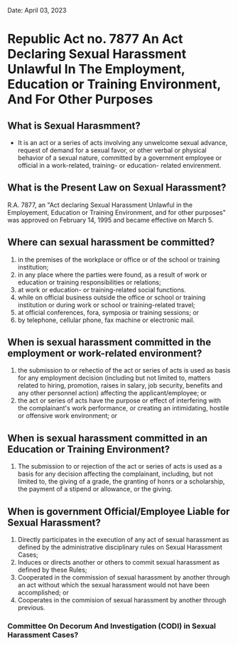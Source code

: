 Date: April 03, 2023
# Republic Act no. 7877 An Act Declaring Sexual Harassment Unlawful In The Employment, Education or Training Environment, And For Other Purposes

## What is Sexual Harasmment?
- It is an act or a series of acts involving any unwelcome sexual advance, request of demand for a sexual favor, or other verbal or physical behavior of a sexual nature, committed by a government employee or official in a work-related, training- or education- related envirenment.

## What is the Present Law on Sexual Harassment?
R.A. 7877, an "Act declaring Sexual Harassment Unlawful in the Employement, Education or Training Environment, and for other purposes" was approved on February 14, 1995 and became effective on March 5.

## Where can sexual harassment be committed?
1. in the premises of the workplace or office or of the school or training institution;
2. in any place where the parties were found, as a result of work or education or training responsibilities or relations;
3. at work or education- or training-related social functions.
4. while on official business outside the office or school or training institution or during work or school or training-related travel;
5. at official conferences, fora, symposia or training sessions; or
6. by telephone, cellular phone, fax machine or electronic mail.

## When is sexual harassment committed in the employment or work-related environment?
1. the submission to or rehectio of the act or series of acts is used as basis for any employment decision (including but not limited to, matters related to hiring, promotion, raises in salary, job security, benefits and any other personnel action) affecting the applicant/employee; or 
2. the act or series of acts have the purpose or effect of interfering with the complainant's work performance, or creating an intimidating, hostile or offensive work environment; or

## When is sexual harassment committed in an Education or Training Environment?
1. The submission to or rejection of the act or series of acts is used as a basis for any decision affecting the complainant, including, but not limited to, the giving of a grade, the granting of honrs or a scholarship, the payment of a stipend or allowance, or the giving.

## When is government Official/Employee Liable for Sexual Harassment?
1. Directly participates in the execution of any act of sexual harassment as defined by the administrative disciplinary rules on Sexual Harassment Cases;
2. Induces or directs another or others to commit sexual harassment as defined by these Rules;
3. Cooperated in the commission of sexual harassment by another through an act without which the sexual harassment would not have been accomplished; or
4. Cooperates in the commision of sexual harassment by another through previous.


### Committee On Decorum And Investigation (CODI) in Sexual Harassment Cases?
